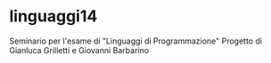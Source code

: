 linguaggi14
===========

Seminario per l'esame di "Linguaggi di Programmazione"
Progetto di Gianluca Grilletti e Giovanni Barbarino